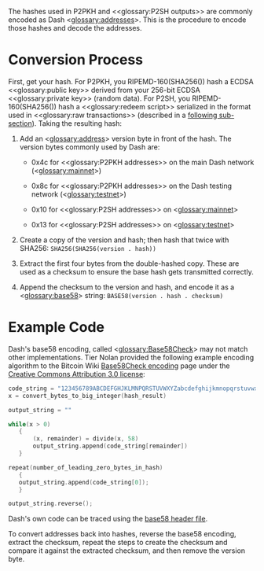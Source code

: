 The hashes used in P2PKH and <<glossary:P2SH outputs>> are commonly encoded as Dash <<glossary:addresses>>.  This is the procedure to encode those hashes and decode the addresses.

# Conversion Process

First, get your hash.  For P2PKH, you RIPEMD-160(SHA256()) hash a ECDSA <<glossary:public key>> derived from your 256-bit ECDSA <<glossary:private key>> (random data). For P2SH, you RIPEMD-160(SHA256()) hash a <<glossary:redeem script>> serialized in the format used in <<glossary:raw transactions>> (described in a [following sub-section](core-ref-transactions-raw-transaction-format)).  Taking the resulting hash:

1. Add an <<glossary:address>> version byte in front of the hash.  The version bytes commonly used by Dash are:

    * 0x4c for <<glossary:P2PKH addresses>> on the main Dash network (<<glossary:mainnet>>)

    * 0x8c for <<glossary:P2PKH addresses>> on the Dash testing network (<<glossary:testnet>>)

    * 0x10 for <<glossary:P2SH addresses>> on <<glossary:mainnet>>

    * 0x13 for <<glossary:P2SH addresses>> on <<glossary:testnet>>

2. Create a copy of the version and hash; then hash that twice with SHA256: `SHA256(SHA256(version . hash))`

3. Extract the first four bytes from the double-hashed copy. These are used as a checksum to ensure the base hash gets transmitted correctly.

4. Append the checksum to the version and hash, and encode it as a <<glossary:base58>> string: `BASE58(version . hash . checksum)`

# Example Code
Dash's base58 encoding, called <<glossary:Base58Check>> may not match other implementations. Tier Nolan provided the following example encoding algorithm to the Bitcoin Wiki [Base58Check encoding](https://en.bitcoin.it/wiki/Base58Check_encoding) page under the [Creative Commons Attribution 3.0 license](https://creativecommons.org/licenses/by/3.0/):

``` c
code_string = "123456789ABCDEFGHJKLMNPQRSTUVWXYZabcdefghijkmnopqrstuvwxyz"
x = convert_bytes_to_big_integer(hash_result)

output_string = ""

while(x > 0)
   {
       (x, remainder) = divide(x, 58)
       output_string.append(code_string[remainder])
   }

repeat(number_of_leading_zero_bytes_in_hash)
   {
   output_string.append(code_string[0]);
   }

output_string.reverse();
```

Dash's own code can be traced using the [base58 header file](https://github.com/dashpay/dash/blob/master/src/base58.h).

To convert addresses back into hashes, reverse the base58 encoding, extract the checksum, repeat the steps to create the checksum and compare it against the extracted checksum, and then remove the version byte.